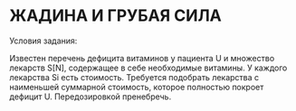 # ЖАДИНА И ГРУБАЯ СИЛА

 Условия задания:
 
 Известен перечень дефицита витаминов у пациента U и множество лекарств S[N], содержащее в себе необходимые витамины. У каждого лекарства Si есть стоимость. Требуется подобрать лекарства с наименьшей суммарной стоимость, которое полностью покроет дефицит U. Передозировкой пренебречь.
